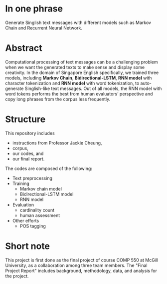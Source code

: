 # In one phrase

Generate Singlish text messages with different models such as Markov Chain and Recurrent Neural Network.

# Abstract

Computational processing of text messages can be a challenging problem when we want the generated texts to make sense and display some creativity. In the domain of Singapore English specifically, we trained three models, including **Markov Chain**, **Bidirectional-LSTM**, **RNN model** with character tokenization and **RNN model** with word tokenization, to auto-generate Singlish-like text messages. Out of all models, the RNN model with word tokens performs the best from human evaluators’ perspective and copy long phrases from the corpus less frequently.

# Structure

This repository includes 

* instructions from Professor Jackie Cheung,
* corpus,
* our codes, and
* our final report.

The codes are composed of the following:

* Text preprocessing
* Training
    - Markov chain model
    - Bidirectional-LSTM model
    - RNN model
* Evaluation
    - cardinality count
    - human assessment
* Other efforts
    - POS tagging


# Short note

This project is first done as the final project of course COMP 550 at McGill University, as a collaboration among three team members. The "Final Project Report" includes background, methodology, data, and analysis for the project.
